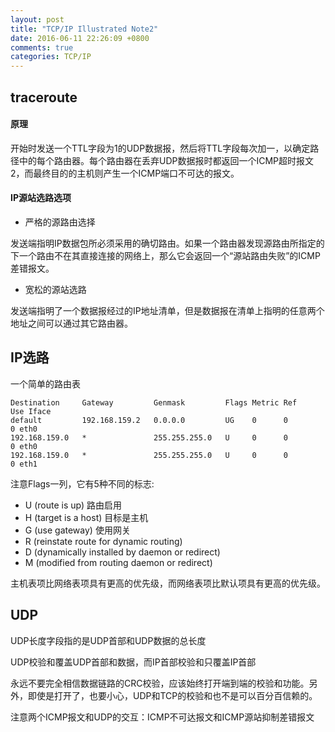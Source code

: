 ```yaml
---
layout: post
title: "TCP/IP Illustrated Note2"
date: 2016-06-11 22:26:09 +0800
comments: true
categories: TCP/IP
---
```


## traceroute

#### 原理

开始时发送一个TTL字段为1的UDP数据报，然后将TTL字段每次加一，以确定路径中的每个路由器。每个路由器在丢弃UDP数据报时都返回一个ICMP超时报文2，而最终目的的主机则产生一个ICMP端口不可达的报文。

#### IP源站选路选项

* 严格的源路由选择

发送端指明IP数据包所必须采用的确切路由。如果一个路由器发现源路由所指定的下一个路由不在其直接连接的网络上，那么它会返回一个“源站路由失败”的ICMP差错报文。

* 宽松的源站选路

发送端指明了一个数据报经过的IP地址清单，但是数据报在清单上指明的任意两个地址之间可以通过其它路由器。

## IP选路

一个简单的路由表

    Destination     Gateway         Genmask         Flags Metric Ref    Use Iface
    default         192.168.159.2   0.0.0.0         UG    0      0        0 eth0
    192.168.159.0   *               255.255.255.0   U     0      0        0 eth0
    192.168.159.0   *               255.255.255.0   U     0      0        0 eth1

注意Flags一列，它有5种不同的标志:

* U (route is up) 路由启用
* H (target is a host) 目标是主机
* G (use gateway) 使用网关
* R (reinstate route for dynamic routing)
* D (dynamically installed by daemon or redirect)
* M (modified from routing daemon or redirect)

主机表项比网络表项具有更高的优先级，而网络表项比默认项具有更高的优先级。

## UDP

UDP长度字段指的是UDP首部和UDP数据的总长度

UDP校验和覆盖UDP首部和数据，而IP首部校验和只覆盖IP首部

永远不要完全相信数据链路的CRC校验，应该始终打开端到端的校验和功能。另外，即使是打开了，也要小心，UDP和TCP的校验和也不是可以百分百信赖的。

注意两个ICMP报文和UDP的交互：ICMP不可达报文和ICMP源站抑制差错报文


